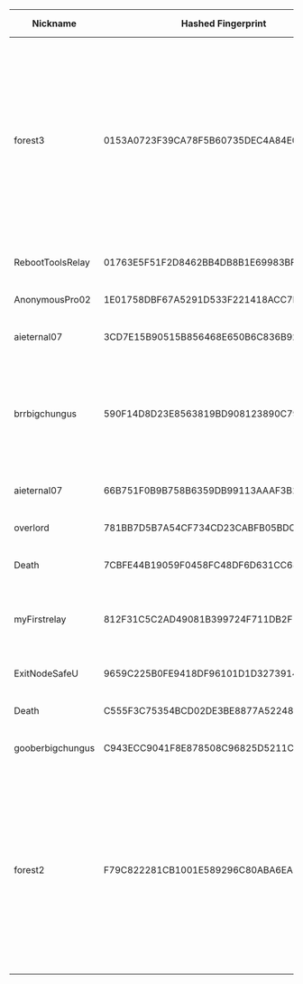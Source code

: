 | Nickname |  Hashed Fingerprint	| Or Addresses | Contact | Running | Flags | Last Seen | First Seen | Last Restarted | Advertised Bandwidth | Platform | Version | Version Status | Recommended Version | Verified hostnames | Exit policy |
|---|---|---|---|---|---|---|---|---|---|---|---|---|---|---|---|
|forest3 | 0153A0723F39CA78F5B60735DEC4A84E0991C5FD | ["102.211.56.20:9001","[2c0f:6c0:0:11::5e3d]:9001"] | b64:Zm9yZXN0c3RhY2tAZG1jLmNoYXQKQXNrIGZvciBteSBQR1AgKEJDQkFFM0U5Q0I4RTJGRTIzRjI5REM1ODA2MUQ3Q0FDNDI4REQ2MEIp | true | Exit, Running, V2Dir, Valid | 2025-10-13 14:00:00 | 2025-10-13 12:00:00 | 2025-10-13 11:05:34 | 0 | Tor 0.4.8.19 on Linux | 0.4.8.19 | recommended | true | ["vps19848.maxko-hosting.net"] | ["reject 0.0.0.0/8:*","reject 169.254.0.0/16:*","reject 127.0.0.0/8:*","reject 192.168.0.0/16:*","reject 10.0.0.0/8:*","reject 172.16.0.0/12:*","reject 102.211.56.20:*","reject *:25","reject *:119","reject *:135-139","reject *:445","reject *:563","reject *:1214","reject *:4661-4666","reject *:6346-6429","reject *:6699","reject *:6881-6999","accept *:*"]|
|RebootToolsRelay | 01763E5F51F2D8462BB4DB8B1E69983BFAA682ED | ["212.34.148.78:9001"] | boldyrev.k(at)gmail(dot)com | true | Running, V2Dir, Valid | 2025-10-13 14:00:00 | 2025-10-13 11:00:00 | 2025-10-13 10:41:56 | 0 | Tor 0.4.8.18 on Linux | 0.4.8.18 | recommended | true | ["v419909.hosted-by-vdsina.com"] | ["reject *:*"]|
|AnonymousPro02 | 1E01758DBF67A5291D533F221418ACC7D15BD9B1 | ["162.120.71.95:443","[2a0a:8dc0:2060::a]:443"] | idkMan | true | Running, V2Dir, Valid | 2025-10-13 14:00:00 | 2025-10-13 01:00:00 | 2025-10-13 00:04:02 | 0 | Tor 0.4.8.10 on Linux | 0.4.8.10 | recommended | true | N/A | ["reject *:*"]|
|aieternal07 | 3CD7E15B90515B856468E650B6C836B9272D453D | ["194.59.204.74:9001"] | N/A | false | Running, V2Dir, Valid | 2025-10-13 04:00:00 | 2025-10-13 04:00:00 | 2025-10-13 03:43:10 | 0 | Tor 0.4.8.19 on Linux | 0.4.8.19 | recommended | true | ["dheldarul.genmeta.eu"] | ["reject *:*"]|
|brrbigchungus | 590F14D8D23E8563819BD908123890C7913F616C | ["77.90.6.154:443"] | matt+tor@xhec.dev | true | Exit, Running, V2Dir, Valid | 2025-10-13 14:00:00 | 2025-10-13 05:00:00 | 2025-10-13 04:45:11 | 0 | Tor 0.4.8.19 on Linux | 0.4.8.19 | recommended | true | N/A | ["reject 0.0.0.0/8:*","reject 169.254.0.0/16:*","reject 127.0.0.0/8:*","reject 192.168.0.0/16:*","reject 10.0.0.0/8:*","reject 172.16.0.0/12:*","reject 77.90.6.154:*","accept *:80","accept *:443","reject *:*"]|
|aieternal07 | 66B751F0B9B758B6359DB99113AAAF3B197207E2 | ["194.59.204.74:9001"] | E2F404D23F750CA6E616764E61B9C42FB3292DE0 \\| qatsi4223 \\| qatsi4223 _/ at /_ gmail.com | true | Running, V2Dir, Valid | 2025-10-13 14:00:00 | 2025-10-13 04:00:00 | 2025-10-13 03:45:35 | 0 | Tor 0.4.8.19 on Linux | 0.4.8.19 | recommended | true | ["dheldarul.genmeta.eu"] | ["reject *:*"]|
|overlord | 781BB7D5B7A54CF734CD23CABFB05BDC6C252B4C | ["84.107.45.118:9001"] | me@overlord.com | true | Running, V2Dir, Valid | 2025-10-13 14:00:00 | 2025-10-13 13:00:00 | 2025-10-13 11:52:36 | 0 | Tor 0.4.8.19 on Linux | 0.4.8.19 | recommended | true | ["84-107-45-118.cable.dynamic.v4.ziggo.nl"] | ["reject *:*"]|
|Death | 7CBFE44B19059F0458FC48DF6D631CC68C2CA822 | ["15.204.199.12:47474"] | nobody | false | Running, Valid | 2025-10-13 13:00:00 | 2025-10-13 11:00:00 | 2025-10-13 10:41:04 | 0 | Tor 0.4.8.16 on Linux | 0.4.8.16 | recommended | true | ["exitz.org"] | ["reject *:*"]|
|myFirstrelay | 812F31C5C2AD49081B399724F711DB2F12ADE012 | ["71.194.37.55:9001"] | t487351@outlook.com | true | Running, V2Dir, Valid | 2025-10-13 14:00:00 | 2025-10-13 01:00:00 | 2025-10-13 06:18:45 | 0 | Tor 0.4.8.19 on Windows Server 2008 R2 | 0.4.8.19 | recommended | true | ["c-71-194-37-55.hsd1.il.comcast.net"] | ["reject *:*"]|
|ExitNodeSafeU | 9659C225B0FE9418DF96101D1D32739143F38B8E | ["216.252.238.104:443"] | your@email.com | true | Running, Valid | 2025-10-13 14:00:00 | 2025-10-13 10:00:00 | 2025-10-13 09:44:30 | 0 | Tor 0.4.8.18 on Linux | 0.4.8.18 | recommended | true | N/A | ["reject *:*"]|
|Death | C555F3C75354BCD02DE3BE8877A52248CF6E9F64 | ["15.204.199.12:47474"] | nobody | true | Running, Valid | 2025-10-13 14:00:00 | 2025-10-13 14:00:00 | 2025-10-13 13:25:00 | 0 | Tor 0.4.8.16 on Linux | 0.4.8.16 | recommended | true | ["exitz.org"] | ["reject *:*"]|
|gooberbigchungus | C943ECC9041F8E878508C96825D5211CA2469638 | ["73.4.72.69:449"] | matt+tor@xhec.dev | true | Running, V2Dir, Valid | 2025-10-13 14:00:00 | 2025-10-13 05:00:00 | 2025-10-13 04:22:51 | 0 | Tor 0.4.8.18 on Linux | 0.4.8.18 | recommended | true | N/A | ["reject *:*"]|
|forest2 | F79C822281CB1001E589296C80ABA6EA5DC7E36A | ["208.84.101.46:9001"] | b64:Zm9yZXN0c3RhY2tAZG1jLmNoYXQKQXNrIGZvciBteSBQR1AgKEJDQkFFM0U5Q0I4RTJGRTIzRjI5REM1ODA2MUQ3Q0FDNDI4REQ2MEIp | true | Exit, Running, Valid | 2025-10-13 14:00:00 | 2025-10-13 06:00:00 | 2025-10-13 11:10:32 | 0 | Tor 0.4.8.19 on Linux | 0.4.8.19 | recommended | true | N/A | ["reject 0.0.0.0/8:*","reject 169.254.0.0/16:*","reject 127.0.0.0/8:*","reject 192.168.0.0/16:*","reject 10.0.0.0/8:*","reject 172.16.0.0/12:*","reject 208.84.101.46:*","reject *:25","reject *:119","reject *:135-139","reject *:445","reject *:563","reject *:1214","reject *:4661-4666","reject *:6346-6429","reject *:6699","reject *:6881-6999","accept *:*"]|
